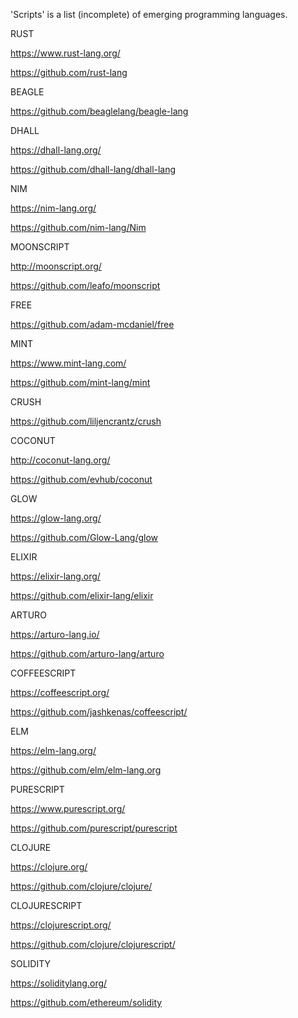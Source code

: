 'Scripts' is a list (incomplete) of emerging programming languages.

RUST

https://www.rust-lang.org/

https://github.com/rust-lang

BEAGLE

https://github.com/beaglelang/beagle-lang

DHALL

https://dhall-lang.org/

https://github.com/dhall-lang/dhall-lang

NIM

https://nim-lang.org/

https://github.com/nim-lang/Nim

MOONSCRIPT

http://moonscript.org/

https://github.com/leafo/moonscript

FREE

https://github.com/adam-mcdaniel/free

MINT

https://www.mint-lang.com/

https://github.com/mint-lang/mint

CRUSH

https://github.com/liljencrantz/crush

COCONUT

http://coconut-lang.org/

https://github.com/evhub/coconut

GLOW

https://glow-lang.org/

https://github.com/Glow-Lang/glow

ELIXIR

https://elixir-lang.org/

https://github.com/elixir-lang/elixir

ARTURO

https://arturo-lang.io/

https://github.com/arturo-lang/arturo

COFFEESCRIPT

https://coffeescript.org/

https://github.com/jashkenas/coffeescript/

ELM

https://elm-lang.org/

https://github.com/elm/elm-lang.org

PURESCRIPT

https://www.purescript.org/

https://github.com/purescript/purescript

CLOJURE

https://clojure.org/

https://github.com/clojure/clojure/

CLOJURESCRIPT

https://clojurescript.org/

https://github.com/clojure/clojurescript/

SOLIDITY

https://soliditylang.org/

https://github.com/ethereum/solidity

